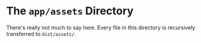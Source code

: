 # The `app/assets` Directory

There's really not much to say here. Every file in this directory is recursively transferred to `dist/assets/`.

